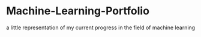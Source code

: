 # Machine-Learning-Portfolio
a little representation of my current progress in the field of machine learning
